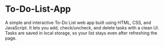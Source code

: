 # To-Do-List-App
A simple and interactive To-Do List web app built using HTML, CSS, and JavaScript. It lets you add, check/uncheck, and delete tasks with a clean UI. Tasks are saved in local storage, so your list stays even after refreshing the page.
